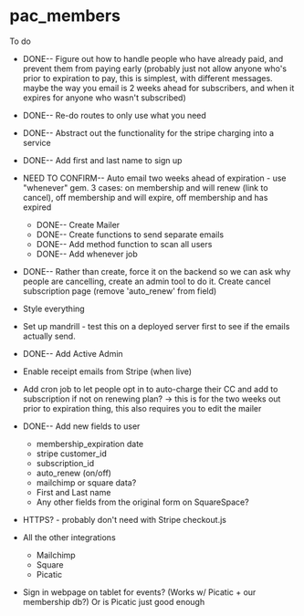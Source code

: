 # pac_members


To do 

* DONE-- Figure out how to handle people who have already paid, and prevent them from paying early (probably just not allow anyone who's prior to expiration to pay, this is simplest, with different messages. maybe the way you email is 2 weeks ahead for subscribers, and when it expires for anyone who wasn't subscribed)
* DONE-- Re-do routes to only use what you need
* DONE-- Abstract out the functionality for the stripe charging into a service
* DONE-- Add first and last name to sign up
* NEED TO CONFIRM-- Auto email two weeks ahead of expiration - use "whenever" gem. 3 cases: on membership and will renew (link to cancel), off membership and will expire, off membership and has expired
  * DONE-- Create Mailer
  * DONE-- Create functions to send separate emails
  * DONE-- Add method function to scan all users
  * DONE-- Add whenever job
* DONE-- Rather than create, force it on the backend so we can ask why people are cancelling, create an admin tool to do it. Create cancel subscription page (remove 'auto_renew' from field)
* Style everything
* Set up mandrill - test this on a deployed server first to see if the emails actually send.
* DONE-- Add Active Admin
* Enable receipt emails from Stripe (when live)
* Add cron job to let people opt in to auto-charge their CC and add to subscription if not on renewing plan? -> this is for the two weeks out prior to expiration thing, this also requires you to edit the mailer

* DONE-- Add new fields to user
	* membership_expiration date
	* stripe customer_id
	* subscription_id
	* auto_renew (on/off)
	* mailchimp or square data?
	* First and Last name
	* Any other fields from the original form on SquareSpace?

* HTTPS? - probably don't need with Stripe checkout.js

* All the other integrations
  * Mailchimp
  * Square
  * Picatic

* Sign in webpage on tablet for events? (Works w/ Picatic + our membership db?) Or is Picatic just good enough